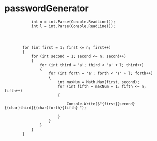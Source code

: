 # passwordGenerator


                int n = int.Parse(Console.ReadLine());
                int l = int.Parse(Console.ReadLine());




            for (int first = 1; first <= n; first++)
            {
                for (int second = 1; second <= n; second++)
                {
                    for (int third = 'a'; third < 'a' + l; third++)
                    {
                        for (int forth = 'a'; forth < 'a' + l; forth++)
                        {
                            int maxNum = Math.Max(first, second);
                            for (int fifth = maxNum + 1; fifth <= n; fifth++)
                            {

                                Console.Write($"{first}{second}{(char)third}{(char)forth}{fifth} ");

                            }
                        }
                    }
                }
            }
